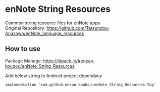 
enNote String Resources
=======================

Common string resource files for enNote apps  
Original Repository: https://github.com/Tetsunobu-Anazawa/enNote_language_resources  


How to use
----------

Package Manage: https://jitpack.io/#enzan-koubou/enNote_String_Resources  

Add below string to Android project dependacy  

`
implementation 'com.github.enzan-koubou:enNote_String_Resources:Tag'
`
